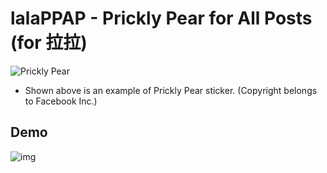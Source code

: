 lalaPPAP - Prickly Pear for All Posts (for 拉拉)
================================================

![Prickly Pear](http://i.imgur.com/8w8bSlK.jpg)
* Shown above is an example of Prickly Pear sticker. (Copyright belongs to Facebook Inc.)

## Demo

![img](https://cloud.githubusercontent.com/assets/5615415/21482632/b3da18bc-cbb1-11e6-89c7-d2932fcfd3f5.png)

